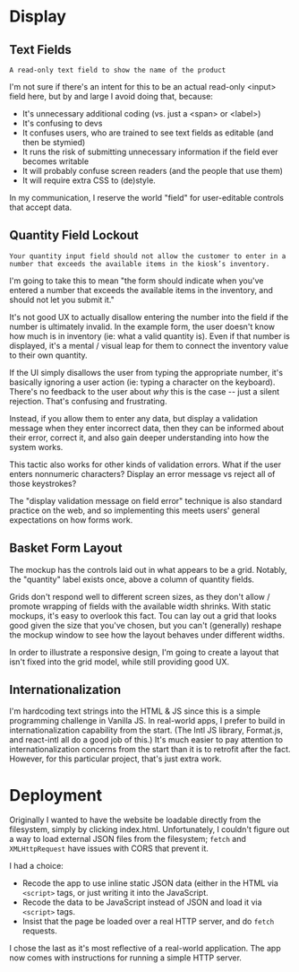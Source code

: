 Display
=======

Text Fields
-----------

    A read-only text field to show the name of the product

I'm not sure if there's an intent for this to be an actual read-only \<input> field here, but by and large I avoid doing that, because:
* It's unnecessary additional coding (vs. just a \<span> or \<label>)
* It's confusing to devs
* It confuses users, who are trained to see text fields as editable (and then be stymied)
* It runs the risk of submitting unnecessary information if the field ever becomes writable
* It will probably confuse screen readers (and the people that use them)
* It will require extra CSS to (de)style.

In my communication, I reserve the world "field" for user-editable controls that accept data.

Quantity Field Lockout
----------------------

    Your quantity input field should not allow the customer to enter in a number that exceeds the available items in the kiosk’s inventory.

I'm going to take this to mean "the form should indicate when you've entered a number that exceeds the available items in the inventory, and should not let you submit it."

It's not good UX to actually disallow entering the number into the field if the number is ultimately invalid. In the example form, the user doesn't know how much is in inventory (ie: what a valid quantity is). Even if that number is displayed, it's a mental / visual leap for them to connect the inventory value to their own quantity. 

If the UI simply disallows the user from typing the appropriate number, it's basically ignoring a user action (ie: typing a character on the keyboard). There's no feedback to the user about *why* this is the case -- just a silent rejection. That's confusing and frustrating.

Instead, if you allow them to enter any data, but display a validation message when they enter incorrect data, then they can be informed about their error, correct it, and also gain deeper understanding into how the system works. 

This tactic also works for other kinds of validation errors. What if the user enters nonnumeric characters? Display an error message vs reject all of those keystrokes?

The "display validation message on field error" technique is also standard practice on the web, and so implementing this meets users' general expectations on how forms work.

Basket Form Layout
------------------

The mockup has the controls laid out in what appears to be a grid. Notably, the "quantity" label exists once, above a column of quantity fields. 

Grids don't respond well to different screen sizes, as they don't allow / promote wrapping of fields with the available width shrinks. With static mockups, it's easy to overlook this fact. Tou can lay out a grid that looks good given the size that you've chosen, but you can't (generally) reshape the mockup window to see how the layout behaves under different widths. 

In order to illustrate a responsive design, I'm going to create a layout that isn't fixed into the grid model, while still providing good UX.

Internationalization
--------------------

I'm hardcoding text strings into the HTML & JS since this is a simple programming challenge in Vanilla JS. In real-world apps, I prefer to build in internationalization capability from the start. (The Intl JS library, Format.js, and react-intl all do a good job of this.) It's much easier to pay attention to internationalization concerns from the start than it is to retrofit after the fact. However, for this particular project, that's just extra work.

Deployment
==========

Originally I wanted to have the website be loadable directly from the filesystem, simply by clicking index.html. Unfortunately, I couldn't figure out a way to load external JSON files from the filesystem; `fetch` and `XMLHttpRequest` have issues with CORS that prevent it. 

I had a choice:
* Recode the app to use inline static JSON data (either in the HTML via `<script>` tags, or just writing it into the JavaScript.
* Recode the data to be JavaScript instead of JSON and load it via `<script>` tags.
* Insist that the page be loaded over a real HTTP server, and do `fetch` requests.

I chose the last as it's most reflective of a real-world application. The app now comes with instructions for running a simple HTTP server.